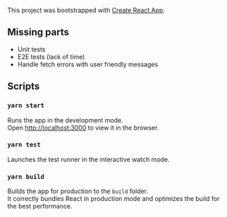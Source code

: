 This project was bootstrapped with [Create React App](https://github.com/facebook/create-react-app).

## Missing parts

- Unit tests
- E2E tests (lack of time)
- Handle fetch errors with user friendly messages

## Scripts

### `yarn start`

Runs the app in the development mode.<br />
Open [http://localhost:3000](http://localhost:3000) to view it in the browser.

### `yarn test`

Launches the test runner in the interactive watch mode.<br />

### `yarn build`

Builds the app for production to the `build` folder.<br />
It correctly bundles React in production mode and optimizes the build for the best performance.
